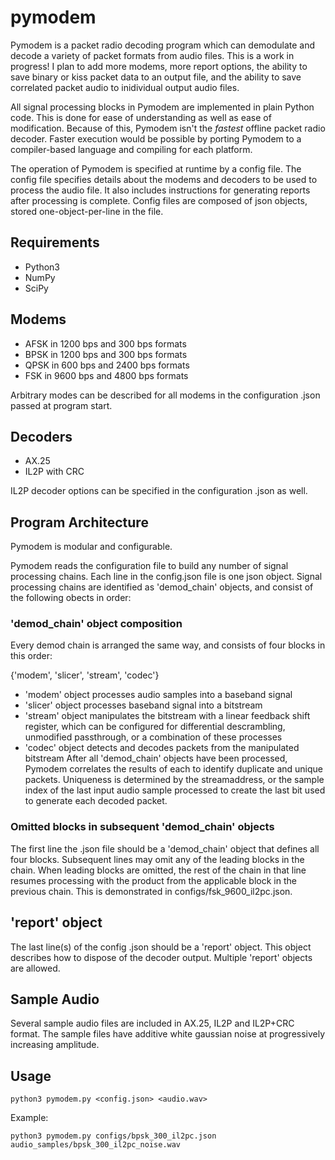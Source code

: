 # pymodem
Pymodem is a packet radio decoding program which can demodulate and decode a variety of packet formats from audio files. This is a work in progress! I plan to add more modems, more report options, the ability to save binary or kiss packet data to an output file, and the ability to save correlated packet audio to inidividual output audio files.

All signal processing blocks in Pymodem are implemented in plain Python code. This is done for ease of understanding as well as ease of modification. Because of this, Pymodem isn't the *fastest* offline packet radio decoder. Faster execution would be possible by porting Pymodem to a compiler-based language and compiling for each platform.  

The operation of Pymodem is specified at runtime by a config file. The config file specifies details about the modems and decoders to be used to process the audio file. It also includes instructions for generating reports after processing is complete. Config files are composed of json objects, stored one-object-per-line in the file.

## Requirements
- Python3
- NumPy
- SciPy

## Modems
- AFSK in 1200 bps and 300 bps formats
- BPSK in 1200 bps and 300 bps formats
- QPSK in 600 bps and 2400 bps formats
- FSK in 9600 bps and 4800 bps formats

Arbitrary modes can be described for all modems in the configuration .json passed at program start.

## Decoders
- AX.25
- IL2P with CRC

IL2P decoder options can be specified in the configuration .json as well.

## Program Architecture
Pymodem is modular and configurable.

Pymodem reads the configuration file to build any number of signal processing chains. Each line in the config.json file is one json object. Signal processing chains are identified as 'demod_chain' objects, and consist of the following obects in order:
### 'demod_chain' object composition
Every demod chain is arranged the same way, and consists of four blocks in this order:

{'modem', 'slicer', 'stream', 'codec'}
- 'modem' object processes audio samples into a baseband signal
- 'slicer' object processes baseband signal into a bitstream
- 'stream' object manipulates the bitstream with a linear feedback shift register, which can be configured for differential descrambling, unmodified passthrough, or a combination of these processes
- 'codec' object detects and decodes packets from the manipulated bitstream
After all 'demod_chain' objects have been processed, Pymodem correlates the results of each to identify duplicate and unique packets. Uniqueness is determined by the streamaddress, or the sample index of the last input audio sample processed to create the last bit used to generate each decoded packet.
### Omitted blocks in subsequent 'demod_chain' objects
The first line the .json file should be a 'demod_chain' object that defines all four blocks. Subsequent lines may omit any of the leading blocks in the chain. When leading blocks are omitted, the rest of the chain in that line resumes processing with the product from the applicable block in the previous chain. This is demonstrated in configs/fsk_9600_il2pc.json.
## 'report' object
The last line(s) of the config .json should be a 'report' object. This object describes how to dispose of the decoder output. Multiple 'report' objects are allowed.

## Sample Audio
Several sample audio files are included in AX.25, IL2P and IL2P+CRC format. The sample files have additive white gaussian noise at progressively increasing amplitude.

## Usage
```
python3 pymodem.py <config.json> <audio.wav>

```
Example:
```
python3 pymodem.py configs/bpsk_300_il2pc.json audio_samples/bpsk_300_il2pc_noise.wav
```
